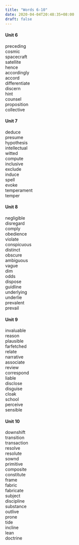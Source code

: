 ```yaml
---
title: "Words 6-10"
date: 2020-04-04T20:48:35+08:00
draft: false
---
```


#### Unit 6
preceding       
cosmic      
spacecraft      
satellite       
hence       
accordingly     
accord      
differentiate       
discern     
hint     
counsel     
proposition     
collective      

#### Unit 7
deduce      
presume     
hypothesis      
intellectual        
witted      
compute     
inclusive       
exclude        
induce      
spell       
evoke       
temperament     
temper      

#### Unit 8
negligible      
disregard       
comply      
obedience       
violate     
conspicuous     
distinct        
obscure     
ambiguous       
vague       
dim     
odds        
dispose     
guidline        
underlying      
underlie        
prevalent       
prevail

#### Unit 9
invaluable      
reason      
plausible       
farfetched      
relate      
narrative       
associate       
review      
correspond      
liable      
disclose        
disguise        
cloak       
school      
perceive        
sensible    

#### Unit 10
downshift       
transition      
transaction     
resolve     
resolute        
sownd       
primitive       
composite       
constitute      
frame       
fabric      
fabricate       
subject     
discipline      
substance       
outlive     
prone       
tide        
incline    
lean        
doctrine        
